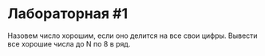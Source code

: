 # Лабораторная #1

Назовем число хорошим, если оно делится на все свои цифры.
Вывести все хорошие числа до N по 8 в ряд.
